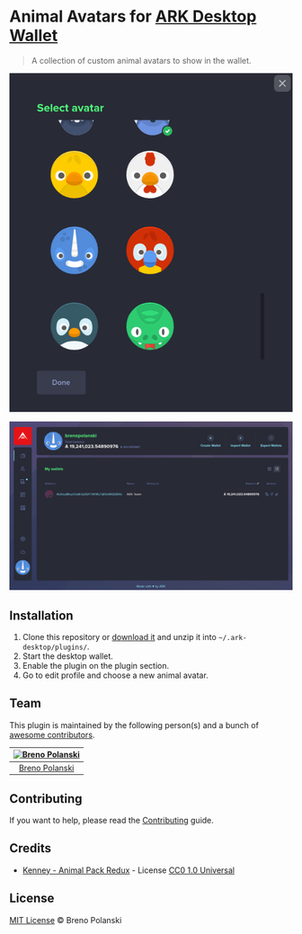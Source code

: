 # Animal Avatars for [ARK Desktop Wallet](https://ark.io/wallet)

> A collection of custom animal avatars to show in the wallet.

![Screenshot1](./screenshot1.png)

![Screenshot2](./screenshot2.png)

## Installation

1. Clone this repository or [download it](https://github.com/brenopolanski/animal-avatars-ark-wallet/archive/master.zip) and unzip it into `~/.ark-desktop/plugins/`.
2. Start the desktop wallet.
3. Enable the plugin on the plugin section.
4. Go to edit profile and choose a new animal avatar.

## Team

This plugin is maintained by the following person(s) and a bunch of [awesome contributors](https://github.com/brenopolanski/dracula-theme-ark-wallet/graphs/contributors).

| [![Breno Polanski](https://avatars0.githubusercontent.com/u/1894191?s=70&v=4)](https://github.com/brenopolanski)
| :---: |
| [Breno Polanski](https://github.com/brenopolanski) |

## Contributing

If you want to help, please read the [Contributing](./CONTRIBUTING.md) guide.

## Credits

- [Kenney - Animal Pack Redux](https://kenney.nl/assets/animal-pack-redux) - License [CC0 1.0 Universal](https://creativecommons.org/publicdomain/zero/1.0/)

## License

[MIT License](https://brenopolanski.mit-license.org/) © Breno Polanski
